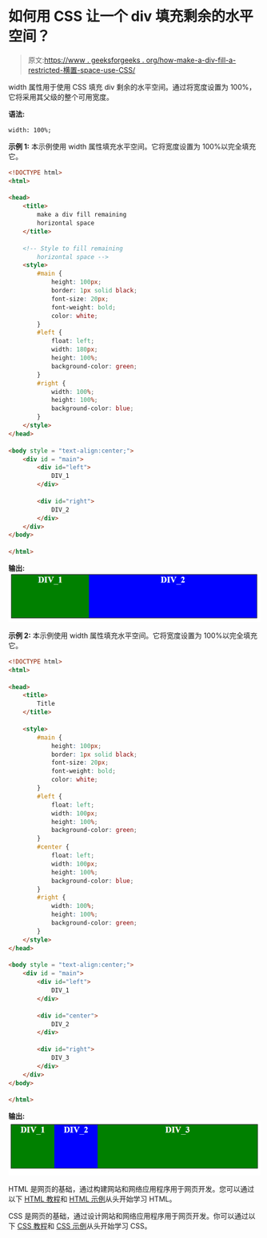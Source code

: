 # 如何用 CSS 让一个 div 填充剩余的水平空间？

> 原文:[https://www . geeksforgeeks . org/how-make-a-div-fill-a-restricted-横置-space-use-CSS/](https://www.geeksforgeeks.org/how-to-make-a-div-fill-a-remaining-horizontal-space-using-css/)

width 属性用于使用 CSS 填充 div 剩余的水平空间。通过将宽度设置为 100%，它将采用其父级的整个可用宽度。

**语法:**

```html
width: 100%;
```

**示例 1:** 本示例使用 width 属性填充水平空间。它将宽度设置为 100%以完全填充它。

```html
<!DOCTYPE html> 
<html> 

<head> 
    <title> 
        make a div fill remaining 
        horizontal space 
    </title>

    <!-- Style to fill remaining 
        horizontal space -->
    <style>
        #main {
            height: 100px;
            border: 1px solid black;
            font-size: 20px;
            font-weight: bold;
            color: white;
        }
        #left {
            float: left;
            width: 180px;
            height: 100%;
            background-color: green;
        }
        #right {
            width: 100%;
            height: 100%;
            background-color: blue;
        }
    </style>
</head>     

<body style = "text-align:center;">         
    <div id = "main">
        <div id="left">
            DIV_1
        </div>

        <div id="right">
            DIV_2
        </div>
    </div> 
</body> 

</html>                    
```

**输出:**
![](img/cd43735b2c03bd6a3e865e4030e6146b.png)

**示例 2:** 本示例使用 width 属性填充水平空间。它将宽度设置为 100%以完全填充它。

```html
<!DOCTYPE html>  
<html>  

<head> 
    <title> 
        Title
    </title>

    <style>
        #main {
            height: 100px;
            border: 1px solid black;
            font-size: 20px;
            font-weight: bold;
            color: white;
        }
        #left {
            float: left;
            width: 100px;
            height: 100%;
            background-color: green;
        }
        #center {
            float: left;
            width: 100px;
            height: 100%;
            background-color: blue;
        }
        #right {
            width: 100%;
            height: 100%;
            background-color: green;
        }
    </style>
</head>      

<body style = "text-align:center;">          
    <div id = "main">
        <div id="left">
            DIV_1
        </div>

        <div id="center">
            DIV_2
        </div>

        <div id="right">
            DIV_3
        </div>
    </div>   
</body>  

</html>
```

**输出:**
![](img/49f66ed1ad56d94b1cf300c4906d538d.png)

HTML 是网页的基础，通过构建网站和网络应用程序用于网页开发。您可以通过以下 [HTML 教程](https://www.geeksforgeeks.org/html-tutorials/)和 [HTML 示例](https://www.geeksforgeeks.org/html-examples/)从头开始学习 HTML。

CSS 是网页的基础，通过设计网站和网络应用程序用于网页开发。你可以通过以下 [CSS 教程](https://www.geeksforgeeks.org/css-tutorials/)和 [CSS 示例](https://www.geeksforgeeks.org/css-examples/)从头开始学习 CSS。